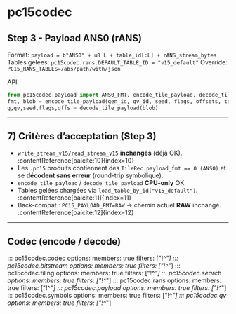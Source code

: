 # pc15codec

## Step 3 - Payload ANS0 (rANS)

Format: `payload = b"ANS0" + u8 L + table_id[:L] + rANS_stream_bytes`
Tables gelées: `pc15codec.rans.DEFAULT_TABLE_ID = "v15_default"`
Override: `PC15_RANS_TABLES=/abs/path/with/json`

API:
```python
from pc15codec.payload import ANS0_FMT, encode_tile_payload, decode_tile_payload
fmt, blob = encode_tile_payload(gen_id, qv_id, seed, flags, offsets, table_id="v15_default")
g,qv,seed,flags,offs = decode_tile_payload(blob)
```

---

## 7) Critères d’acceptation (Step 3)
- `write_stream_v15/read_stream_v15` **inchangés** (déjà OK). :contentReference[oaicite:10]{index=10}
- Les `.pc15` produits contiennent des `TileRec.payload_fmt == 0 (ANS0)` et se **décodent sans erreur** (round-trip symbolique).
- `encode_tile_payload` / `decode_tile_payload` **CPU-only** OK.
- Tables gelées chargées via `load_table_by_id("v15_default")`. :contentReference[oaicite:11]{index=11}
- Back-compat : `PC15_PAYLOAD_FMT=RAW` → chemin actuel **RAW** inchangé. :contentReference[oaicite:12]{index=12}

---

## Codec (encode / decode)
::: pc15codec.codec
    options:
      members: true
      filters: ["!^_"]
::: pc15codec.bitstream
    options:
      members: true
      filters: ["!^_"]
::: pc15codec.tiling
    options:
      members: true
      filters: ["!^_"]
::: pc15codec.search
    options:
      members: true
      filters: ["!^_"]
::: pc15codec.rans
    options:
      members: true
      filters: ["!^_"]
::: pc15codec.payload
    options:
      members: true
      filters: ["!^_"]
::: pc15codec.symbols
    options:
      members: true
      filters: ["!^_"]
::: pc15codec.qv
    options:
      members: true
      filters: ["!^_"]
